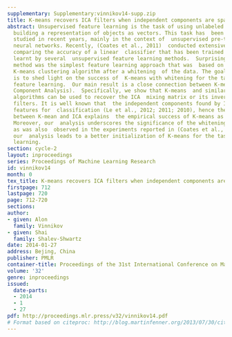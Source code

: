 ```yaml
---
supplementary: Supplementary:vinnikov14-supp.zip
title: K-means recovers ICA filters when independent components are sparse
abstract: Unsupervised feature learning is the task of using unlabeled examples  for
  building a representation of objects as vectors. This task has  been extensively
  studied in recent years, mainly in the context of  unsupervised pre-training of
  neural networks. Recently, (Coates et al., 2011)  conducted extensive experiments,
  comparing the accuracy of a linear  classifier that has been trained using features
  learnt by several  unsupervised feature learning methods.  Surprisingly, the best  performing
  method was the simplest feature learning approach that was  based on applying the
  K-means clustering algorithm after a whitening  of the data. The goal of this work
  is to shed light on the success of  K-means with whitening for the task of unsupervised
  feature learning.  Our main result is a close connection between K-means and ICA  (Independent
  Component Analysis).  Specifically, we show that K-means  and similar clustering
  algorithms can be used to recover the ICA  mixing matrix or its inverse, the ICA
  filters. It is well known that  the independent components found by ICA form useful
  features for  classification (Le et al., 2012; 2011; 2010), hence the connection
  between K-mean and ICA explains  the empirical success of K-means as a feature learner.
  Moreover, our  analysis underscores the significance of the whitening operation,
  as was also  observed in the experiments reported in (Coates et al., 2011).  Finally,
  our  analysis leads to a better initialization of K-means for the task of feature
  learning.
section: cycle-2
layout: inproceedings
series: Proceedings of Machine Learning Research
id: vinnikov14
month: 0
tex_title: K-means recovers ICA filters when independent components are sparse
firstpage: 712
lastpage: 720
page: 712-720
sections: 
author:
- given: Alon
  family: Vinnikov
- given: Shai
  family: Shalev-Shwartz
date: 2014-01-27
address: Bejing, China
publisher: PMLR
container-title: Proceedings of the 31st International Conference on Machine Learning
volume: '32'
genre: inproceedings
issued:
  date-parts:
  - 2014
  - 1
  - 27
pdf: http://proceedings.mlr.press/v32/vinnikov14.pdf
# Format based on citeproc: http://blog.martinfenner.org/2013/07/30/citeproc-yaml-for-bibliographies/
---
```

